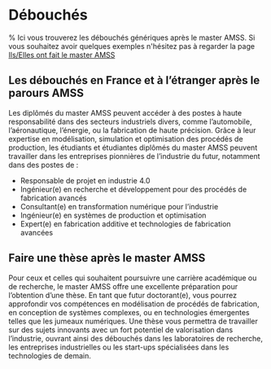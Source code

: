 # Débouchés

% Ici vous trouverez les débouchés génériques après le master AMSS. Si vous souhaitez avoir quelques exemples n'hésitez pas à regarder la page [Ils/Elles ont fait le master AMSS](/content/1_testimonies_AMSS.md)

## Les débouchés en France et à l’étranger après le parours AMSS

Les diplômés du master AMSS peuvent accéder à des postes à haute responsabilité dans des secteurs industriels divers, comme l’automobile, l’aéronautique, l’énergie, ou la fabrication de haute précision. Grâce à leur expertise en modélisation, simulation et optimisation des procédés de production, les étudiants et étudiantes diplômés du master AMSS peuvent travailler dans les entreprises pionnières de l’industrie du futur, notamment dans des postes de :

- Responsable de projet en industrie 4.0
- Ingénieur(e) en recherche et développement pour des procédés de fabrication avancés
- Consultant(e) en transformation numérique pour l’industrie
- Ingénieur(e) en systèmes de production et optimisation
- Expert(e) en fabrication additive et technologies de fabrication avancées

## Faire une thèse après le master AMSS

Pour ceux et celles qui souhaitent poursuivre une carrière académique ou de recherche, le master AMSS offre une excellente préparation pour l’obtention d’une thèse. En tant que futur doctorant(e), vous pourrez approfondir vos compétences en modélisation de procédés de fabrication, en conception de systèmes complexes, ou en technologies émergentes telles que les jumeaux numériques. Une thèse vous permettra de travailler sur des sujets innovants avec un fort potentiel de valorisation dans l’industrie, ouvrant ainsi des débouchés dans les laboratoires de recherche, les entreprises industrielles ou les start-ups spécialisées dans les technologies de demain.
